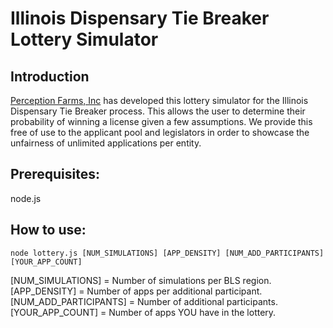 # Illinois Dispensary Tie Breaker Lottery Simulator

## Introduction
[Perception Farms, Inc](www.perceptionfarms.com) has developed this lottery simulator for the Illinois Dispensary Tie Breaker process.  This allows the user to determine their probability of winning a license given a few assumptions.  We provide this free of use to the applicant pool and legislators in order to showcase the unfairness of unlimited applications per entity.

## Prerequisites:
node.js

## How to use:
`node lottery.js [NUM_SIMULATIONS] [APP_DENSITY] [NUM_ADD_PARTICIPANTS] [YOUR_APP_COUNT]`

[NUM_SIMULATIONS] = Number of simulations per BLS region.
[APP_DENSITY] = Number of apps per additional participant.
[NUM_ADD_PARTICIPANTS] = Number of additional participants.
[YOUR_APP_COUNT] = Number of apps YOU have in the lottery.
